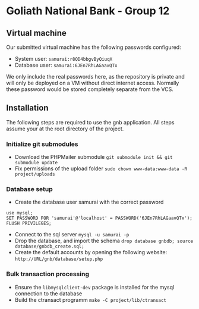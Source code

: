 # Goliath National Bank - Group 12

## Virtual machine
Our submitted virtual machine has the following passwords configured:
* System user: `samurai:r8QD4bbgvByQiuqX`
* Database user: `samurai:6JEn7RhLAGaavQTx`

We only include the real passwords here, as the repository is private and will
only be deployed on a VM without direct internet access. Normally these
password would be stored completely separate from the VCS.

## Installation
The following steps are required to use the gnb application.
All steps assume your at the root directory of the project.

### Initialize git submodules
* Download the PHPMailer submodule
	```git submodule init && git submodule update```
* Fix permissions of the upload folder
	```sudo chown www-data:www-data -R project/uploads```

### Database setup
* Create the database user samurai with the correct password
```
use mysql;
SET PASSWORD FOR 'samurai'@'localhost' = PASSWORD('6JEn7RhLAGaavQTx');
FLUSH PRIVILEGES;
```
* Connect to the sql server
	```mysql -u samurai -p```
* Drop the database, and import the schema
	```drop database gnbdb; source database/gnbdb_create.sql;```
* Create the default accounts by opening the following website:
	```http://URL/gnb/database/setup.php```

### Bulk transaction processing
* Ensure the `libmysqlclient-dev` package is installed for the mysql connection to the database
* Build the ctransact programm
	```make -C project/lib/ctransact```
